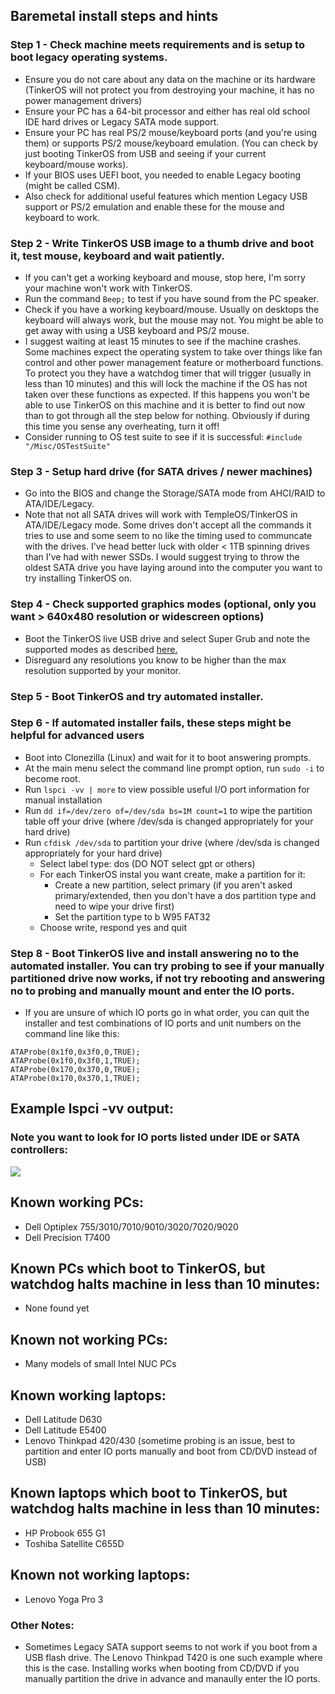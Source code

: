 ## Baremetal install steps and hints

### Step 1 - Check machine meets requirements and is setup to boot legacy operating systems.
- Ensure you do not care about any data on the machine or its hardware (TinkerOS will not protect you from destroying your machine, it has no power management drivers)
- Ensure your PC has a 64-bit processor and either has real old school IDE hard drives or Legacy SATA mode support.
- Ensure your PC has real PS/2 mouse/keyboard ports (and you're using them) or supports PS/2 mouse/keyboard emulation.  (You can check by just booting TinkerOS from USB and seeing if your current keyboard/mouse works).
- If your BIOS uses UEFI boot, you needed to enable Legacy booting (might be called CSM).
- Also check for additional useful features which mention Legacy USB support or PS/2 emulation and enable these for the mouse and keyboard to work.

### Step 2 - Write TinkerOS USB image to a thumb drive and boot it, test mouse, keyboard and wait patiently.
- If you can't get a working keyboard and mouse, stop here, I'm sorry your machine won't work with TinkerOS.
- Run the command ```Beep;``` to test if you have sound from the PC speaker.
- Check if you have a working keyboard/mouse.  Usually on desktops the keyboard will always work, but the mouse may not. You might be able to get away with using a USB keyboard and PS/2 mouse.
- I suggest waiting at least 15 minutes to see if the machine crashes.  Some machines expect the operating system to take over things like fan control and other power management feature or motherboard functions.  To protect you they have a watchdog timer that will trigger (usually in less than 10 minutes) and this will lock the machine if the OS has not taken over these functions as expected.  If this happens you won't be able to use TinkerOS on this machine and it is better to find out now than to got through all the step below for nothing.  Obviously if during this time you sense any overheating, turn it off!
- Consider running to OS test suite to see if it is successful:  ```#include "/Misc/OSTestSuite"```

### Step 3 - Setup hard drive (for SATA drives / newer machines)
- Go into the BIOS and change the Storage/SATA mode from AHCI/RAID to ATA/IDE/Legacy.
- Note that not all SATA drives will work with TempleOS/TinkerOS in ATA/IDE/Legacy mode.  Some drives don't accept all the commands it tries to use and some seem to no like the timing used to communcate with the drives.  I've head better luck with older < 1TB spinning drives than I've had with newer SSDs.  I would suggest trying to throw the oldest SATA drive you have laying around into the computer you want to try installing TinkerOS on.

### Step 4 - Check supported graphics modes (optional, only you want > 640x480 resolution or widescreen options)
 - Boot the TinkerOS live USB drive and select Super Grub and note the supported modes as described <a href="./USBBoot/GraphicsModes.md">here.</a>
 - Disreguard any resolutions you know to be higher than the max resolution supported by your monitor.

### Step 5 - Boot TinkerOS and try automated installer.

### Step 6 - If automated installer fails, these steps might be helpful for advanced users
 - Boot into Clonezilla (Linux) and wait for it to boot answering prompts.
 - At the main menu select the command line prompt option, run ```sudo -i``` to become root.
 - Run ```lspci -vv | more``` to view possible useful I/O port information for manual installation
 - Run ```dd if=/dev/zero of=/dev/sda bs=1M count=1``` to wipe the partition table off your drive (where /dev/sda is changed appropriately for your hard drive)
 - Run ```cfdisk /dev/sda``` to partition your drive (where /dev/sda is changed appropriately for your hard drive)
   - Select label type: dos  (DO NOT select gpt or others)
   - For each TinkerOS instal you want create, make a partition for it:
     - Create a new partition, select primary (if you aren't asked primary/extended, then you don't have a dos partition type and need to wipe your drive first)
     - Set the partition type to b W95 FAT32
   - Choose write, respond yes and quit


### Step 8 - Boot TinkerOS live and install answering no to the automated installer.  You can try probing to see if your manually partitioned drive now works, if not try rebooting and answering no to probing and manually mount and enter the IO ports.
  - If you are unsure of which IO ports go in what order, you can quit the installer and test combinations of IO ports and unit numbers on the command line like this:
  ```
ATAProbe(0x1f0,0x3f0,0,TRUE);
ATAProbe(0x1f0,0x3f0,1,TRUE);
ATAProbe(0x170,0x370,0,TRUE);
ATAProbe(0x170,0x370,1,TRUE);
```

## Example lspci -vv output:
### Note you want to look for IO ports listed under IDE or SATA controllers:
<img src="https://github.com/tinkeros/TinkerOS/raw/tinkeros-update-docs/USBBoot/lspci.png">

## Known working PCs:
 - Dell Optiplex 755/3010/7010/9010/3020/7020/9020
 - Dell Precision T7400
## Known PCs which boot to TinkerOS, but watchdog halts machine in less than 10 minutes:
 - None found yet
## Known not working PCs:
 - Many models of small Intel NUC PCs

## Known working laptops:
 - Dell Latitude D630
 - Dell Latitude E5400
 - Lenovo Thinkpad 420/430 (sometime probing is an issue, best to partition and enter IO ports manually and boot from CD/DVD instead of USB)
## Known laptops which boot to TinkerOS, but watchdog halts machine in less than 10 minutes:
 - HP Probook 655 G1
 - Toshiba Satellite C655D
## Known not working laptops:
 - Lenovo Yoga Pro 3
 
### Other Notes:
 - Sometimes Legacy SATA support seems to not work if you boot from a USB flash drive.  The Lenovo Thinkpad T420 is one such example where this is the case.  Installing works when booting from CD/DVD if you manually partition the drive in advance and manaully enter the IO ports.
